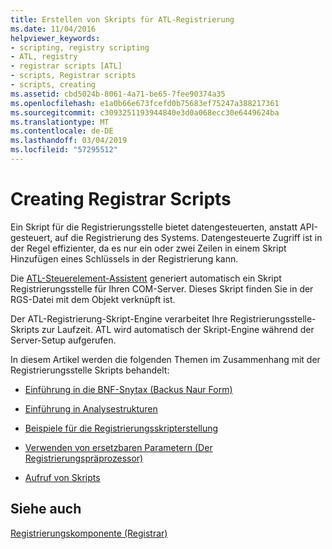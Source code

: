 ```yaml
---
title: Erstellen von Skripts für ATL-Registrierung
ms.date: 11/04/2016
helpviewer_keywords:
- scripting, registry scripting
- ATL, registry
- registrar scripts [ATL]
- scripts, Registrar scripts
- scripts, creating
ms.assetid: cbd5024b-8061-4a71-be65-7fee90374a35
ms.openlocfilehash: e1a0b66e673fcefd0b75683ef75247a388217361
ms.sourcegitcommit: c3093251193944840e3d0a068ecc30e6449624ba
ms.translationtype: MT
ms.contentlocale: de-DE
ms.lasthandoff: 03/04/2019
ms.locfileid: "57295512"
---
```

# <a name="creating-registrar-scripts"></a>Creating Registrar Scripts

Ein Skript für die Registrierungsstelle bietet datengesteuerten, anstatt API-gesteuert, auf die Registrierung des Systems. Datengesteuerte Zugriff ist in der Regel effizienter, da es nur ein oder zwei Zeilen in einem Skript Hinzufügen eines Schlüssels in der Registrierung kann.

Die [ATL-Steuerelement-Assistent](../atl/reference/atl-control-wizard.md) generiert automatisch ein Skript Registrierungsstelle für Ihren COM-Server. Dieses Skript finden Sie in der RGS-Datei mit dem Objekt verknüpft ist.

Der ATL-Registrierung-Skript-Engine verarbeitet Ihre Registrierungsstelle-Skripts zur Laufzeit. ATL wird automatisch der Skript-Engine während der Server-Setup aufgerufen.

In diesem Artikel werden die folgenden Themen im Zusammenhang mit der Registrierungsstelle Skripts behandelt:

- [Einführung in die BNF-Snytax (Backus Naur Form)](../atl/understanding-backus-nauer-form-bnf-syntax.md)

- [Einführung in Analysestrukturen](../atl/understanding-parse-trees.md)

- [Beispiele für die Registrierungsskripterstellung](../atl/registry-scripting-examples.md)

- [Verwenden von ersetzbaren Parametern (Der Registrierungspräprozessor)](../atl/using-replaceable-parameters-the-registrar-s-preprocessor.md)

- [Aufruf von Skripts](../atl/invoking-scripts.md)

## <a name="see-also"></a>Siehe auch

[Registrierungskomponente (Registrar)](../atl/atl-registry-component-registrar.md)
